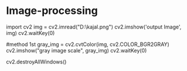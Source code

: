 # Image-processing
import cv2
img = cv2.imread("D:\kajal.png")
cv2.imshow('output Image', img)
cv2.waitKey(0)

#method 1st
gray_img = cv2.cvtColor(img, cv2.COLOR_BGR2GRAY)
cv2.imshow("gray image scale", gray_img)
cv2.waitKey(0)

cv2.destroyAllWindows()

